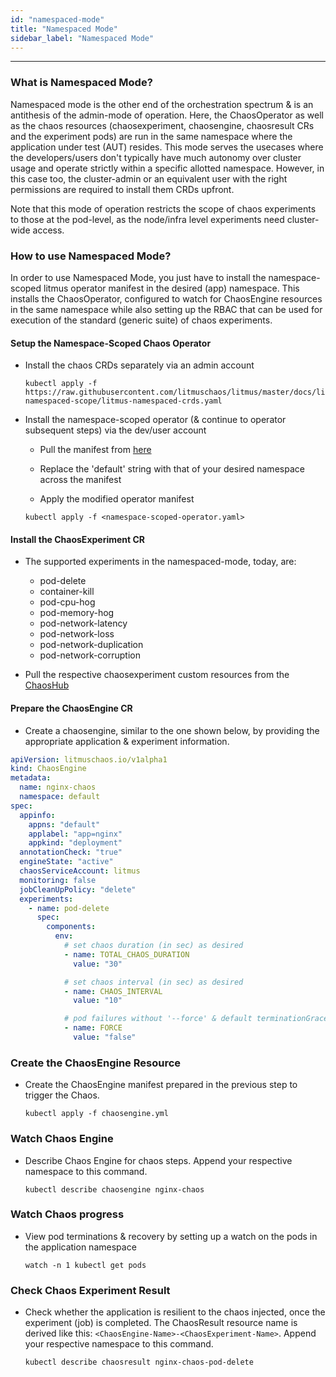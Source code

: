 ```yaml
---
id: "namespaced-mode"
title: "Namespaced Mode"
sidebar_label: "Namespaced Mode"
---
```


---

### What is Namespaced Mode?

Namespaced mode is the other end of the orchestration spectrum & is an antithesis of the admin-mode of operation. Here, the ChaosOperator
as well as the chaos resources (chaosexperiment, chaosengine, chaosresult CRs and the experiment pods) are run in the same namespace where
the application under test (AUT) resides. This mode serves the usecases where the developers/users don't typically have much autonomy
over cluster usage and operate strictly within a specific allotted namespace. However, in this case too, the cluster-admin or an equivalent
user with the right permissions are required to install them CRDs upfront.

Note that this mode of operation restricts the scope of chaos experiments to those at the pod-level, as the node/infra level experiments
need cluster-wide access.

### How to use Namespaced Mode?

In order to use Namespaced Mode, you just have to install the namespace-scoped litmus operator manifest in the desired (app) namespace.
This installs the ChaosOperator, configured to watch for ChaosEngine resources in the same namespace while also setting up the
RBAC that can be used for execution of the standard (generic suite) of chaos experiments.

#### Setup the Namespace-Scoped Chaos Operator

- Install the chaos CRDs separately via an admin account

  ```
  kubectl apply -f https://raw.githubusercontent.com/litmuschaos/litmus/master/docs/litmus-namespaced-scope/litmus-namespaced-crds.yaml
  ```

- Install the namespace-scoped operator (& continue to operator subsequent steps) via the dev/user account

  - Pull the manifest from [here](https://raw.githubusercontent.com/litmuschaos/litmus/master/docs/litmus-namespaced-scope/litmus-namespaced-operator.yaml)

  - Replace the 'default' string with that of your desired namespace across the manifest

  - Apply the modified operator manifest

  ```
  kubectl apply -f <namespace-scoped-operator.yaml>
  ```

#### Install the ChaosExperiment CR

- The supported experiments in the namespaced-mode, today, are:

  - pod-delete
  - container-kill
  - pod-cpu-hog
  - pod-memory-hog
  - pod-network-latency
  - pod-network-loss
  - pod-network-duplication
  - pod-network-corruption

- Pull the respective chaosexperiment custom resources from the [ChaosHub](https://hub.litmuschaos.io/generic)

#### Prepare the ChaosEngine CR

- Create a chaosengine, similar to the one shown below, by providing the appropriate application & experiment information.

```yaml
apiVersion: litmuschaos.io/v1alpha1
kind: ChaosEngine
metadata:
  name: nginx-chaos
  namespace: default
spec:
  appinfo:
    appns: "default"
    applabel: "app=nginx"
    appkind: "deployment"
  annotationCheck: "true"
  engineState: "active"
  chaosServiceAccount: litmus
  monitoring: false
  jobCleanUpPolicy: "delete"
  experiments:
    - name: pod-delete
      spec:
        components:
          env:
            # set chaos duration (in sec) as desired
            - name: TOTAL_CHAOS_DURATION
              value: "30"

            # set chaos interval (in sec) as desired
            - name: CHAOS_INTERVAL
              value: "10"

            # pod failures without '--force' & default terminationGracePeriodSeconds
            - name: FORCE
              value: "false"
```

### Create the ChaosEngine Resource

- Create the ChaosEngine manifest prepared in the previous step to trigger the Chaos.

  `kubectl apply -f chaosengine.yml`

### Watch Chaos Engine

- Describe Chaos Engine for chaos steps. Append your respective namespace to this command.

  `kubectl describe chaosengine nginx-chaos`

### Watch Chaos progress

- View pod terminations & recovery by setting up a watch on the pods in the application namespace

  `watch -n 1 kubectl get pods`

### Check Chaos Experiment Result

- Check whether the application is resilient to the chaos injected, once the experiment (job) is completed. The ChaosResult resource
  name is derived like this: `<ChaosEngine-Name>-<ChaosExperiment-Name>`. Append your respective namespace to this command.

  `kubectl describe chaosresult nginx-chaos-pod-delete`
